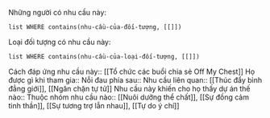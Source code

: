 Những người có nhu cầu này:
```dataview
list WHERE contains(nhu-cầu-của-đối-tượng, [[]])
```

Loại đối tượng có nhu cầu này:
```dataview
list WHERE contains(nhu-cầu-của-loại-đối-tượng, [[]])
```

Cách đáp ứng nhu cầu này:: [[Tổ chức các buổi chia sẻ Off My Chest]] 
Họ được gì khi tham gia:: 
Nỗi đau phía sau:: 
Nhu cầu liên quan:: [[Thúc đẩy bình đẳng giới]], [[Ngăn chặn tự tử]]
Nhu cầu này khiến cho họ thấy dự án thế nào:: 
Thuộc nhóm nhu cầu nào:: [[Nuôi dưỡng thể chất]], [[Sự đồng cảm tinh thần]], [[Sự tương trợ lẫn nhau]], [[Tự do ý chí]]
